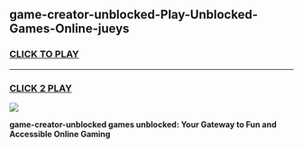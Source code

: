 
## game-creator-unblocked-Play-Unblocked-Games-Online-jueys
<h3>
<a href="https://premium76.site?title=game-creator-unblocked&ref=25A">CLICK TO PLAY</a></h3>
<hr>

<h3>
<a href="https://premium76.site?title=game-creator-unblocked&ref=25A">CLICK 2 PLAY</a>
  
</h3>

<a href="https://premium76.site?title=game-creator-unblocked&ref=25A"><img src="https://clearcache.store/games.png"></a>


**game-creator-unblocked games unblocked: Your Gateway to Fun and Accessible Online Gaming**
